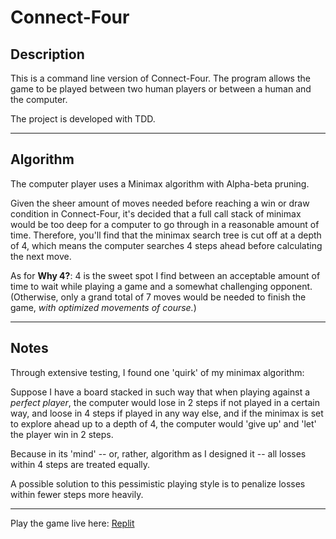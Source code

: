 # Connect-Four

## Description

This is a command line version of Connect-Four. The program allows the game to be played between two human players or between a human and the computer.

The project is developed with TDD.

------

## Algorithm

The computer player uses a Minimax algorithm with Alpha-beta pruning. 

Given the sheer amount of moves needed before reaching a win or draw condition in Connect-Four, it's decided that a full call stack of minimax would be too deep for a computer to go through in a reasonable amount of time. Therefore, you'll find that the minimax search tree is cut off at a depth of 4, which means the computer searches 4 steps ahead before calculating the next move.

As for **Why 4?**: 4 is the sweet spot I find between an acceptable amount of time to wait while playing a game and a somewhat challenging opponent. (Otherwise, only a grand total of 7 moves would be needed to finish the game, *with optimized movements of course.*)

-------

## Notes

Through extensive testing, I found one 'quirk' of my minimax algorithm:

Suppose I have a board stacked in such way that when playing against a *perfect player*, the computer would lose in 2 steps if not played in a certain way, and loose in 4 steps if played in any way else, and if the minimax is set to explore ahead up to a depth of 4, the computer would 'give up' and 'let' the player win in 2 steps. 

Because in its 'mind' -- or, rather, algorithm as I designed it -- all losses within 4 steps are treated equally.

A possible solution to this pessimistic playing style is to penalize losses within fewer steps more heavily.

------

Play the game live here: [Replit](https://replit.com/@Conjurer/Connect-Four)